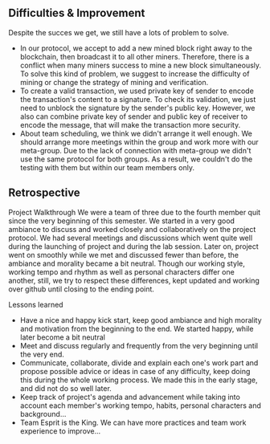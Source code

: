 ## Difficulties & Improvement
 Despite the succes we get, we still have a lots of problem to solve.
- In our protocol, we accept to add a new mined block right away to the blockchain, then broadcast it to all other miners.
Therefore, there is a  conflict when many miners success to mine a new block simultaneously.
To solve this kind of problem, we suggest to increase the difficulty of mining or change the strategy of mining and verification.
- To create a valid transaction, we used private key of sender to encode the transaction's content 
to a signature. To check its validation, we just need to unblock the signature by the sender's public key. 
However, we also can combine private key of sender and public key of receiver to encode the message, that will make the transaction more security.
- About team scheduling, we think we didn't arrange it well enough. We should arrange more meetings within the group and work more with our meta-group. Due to the lack of connection with meta-group we didn't use the same protocol for both groups. As a result, we couldn't do the testing with them but within our team members only.

## Retrospective
Project Walkthrough
We were a team of three due to the fourth member quit since the very beginning of this semester. We started in a very good ambiance to discuss and worked closely and collaboratively on the project protocol. We had several meetings and discussions which went quite well during the launching of project and during the lab session. 
Later on, project went on smoothly while we met and discussed fewer than before, the ambiance and morality became a bit neutral. 
Though our working style, working tempo and rhythm as well as personal characters differ one another, still, we try to respect these differences, kept updated and working over github until closing to the ending point. 

Lessons learned
-  Have a nice and happy kick start, keep good ambiance and high morality and motivation from the beginning to the end. We started happy, while later become a bit neutral
-  Meet and discuss regularly and frequently from the very beginning until the very end.
-  Communicate, collaborate, divide and explain each one's work part and  propose possible advice or ideas in case of any difficulty, keep doing this during the whole working process.  We made this in the early stage, and did not do so well later. 
-  Keep track of project's agenda and advancement while taking into account each member's working tempo, habits, personal characters and background...
-  Team Esprit is the King. We can have more practices and team work experience to improve...
